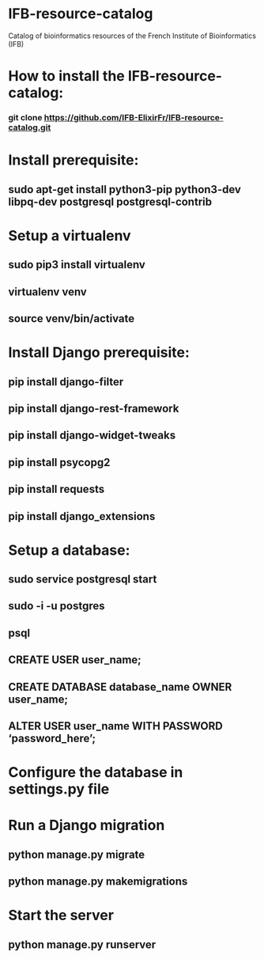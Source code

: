 # IFB-resource-catalog
Catalog of bioinformatics resources of the French Institute of Bioinformatics (IFB)

# How to install the IFB-resource-catalog:

### git clone https://github.com/IFB-ElixirFr/IFB-resource-catalog.git
# Install prerequisite:
## sudo apt-get install python3-pip python3-dev libpq-dev postgresql postgresql-contrib
# Setup a virtualenv 
## sudo pip3 install virtualenv 
## virtualenv venv
## source venv/bin/activate
# Install Django prerequisite:
## pip install django-filter
## pip install django-rest-framework
## pip install django-widget-tweaks
## pip install psycopg2
## pip install requests
## pip install django_extensions
# Setup a database:
## sudo service postgresql start
## sudo -i -u postgres
## psql
## CREATE USER user_name;
## CREATE DATABASE database_name OWNER user_name;
## ALTER USER user_name WITH PASSWORD ‘password_here’;
# Configure the database in settings.py file
# Run a Django migration
## python manage.py migrate
## python manage.py makemigrations
# Start the server
## python manage.py runserver
